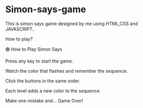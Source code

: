 # Simon-says-game
This is simon says game designed by me using HTML,CSS and JAVASCRIPT..

How to play?

🟢 How to Play Simon Says

Press any key to start the game.

Watch the color that flashes and remember the sequence.

Click the buttons in the same order.

Each level adds a new color to the sequence.

Make one mistake and... Game Over!
